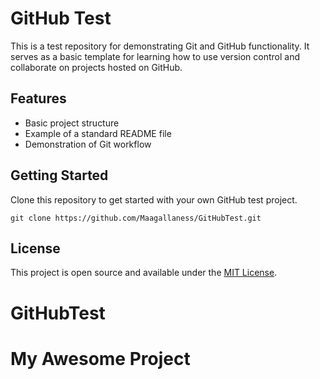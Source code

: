# GitHub Test

This is a test repository for demonstrating Git and GitHub functionality. It serves as a basic template for learning how to use version control and collaborate on projects hosted on GitHub.

## Features

- Basic project structure
- Example of a standard README file
- Demonstration of Git workflow

## Getting Started

Clone this repository to get started with your own GitHub test project.

```
git clone https://github.com/Maagallaness/GitHubTest.git
```

## License

This project is open source and available under the [MIT License](LICENSE).

# GitHubTest
# My Awesome Project
